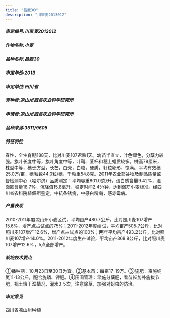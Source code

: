 ```yaml
---
title: "昌麦30"
description: "川审麦2013012"
---
```

##### 审定编号:川审麦2013012

##### 作物名称:小麦

##### 品种名称:昌麦30

##### 审定年份:2013

##### 审定单位:四川省

##### 育种者:凉山州西昌农业科学研究所

##### 申请者:凉山州西昌农业科学研究所

##### 品种来源:3511/9605

##### 特征特性
春性，全生育期188天，比对川麦107迟熟1天。幼苗半直立，叶色绿色，分蘖力较强。旗叶长度中等，旗叶角度中等，叶鞘、茎杆和穗上蜡质较多。株高78厘米，株型中等，穗长方型，长芒，白壳，白粒，硬质，籽粒卵形、饱满。平均有效穗25.0万/亩，穗粒数44.0粒/穗，千粒重54.8克。2011年农业部谷物及制品质量监督检测中心（哈尔滨）品质测定：平均容重801.0克/升，蛋白质含量9.42%，湿面筋含量18.7%，沉降值15.8毫升，稳定时间2.4分钟，达到弱筋小麦标准。经四川省农科院植保所鉴定，中抗条锈病，中感白粉病，感赤霉病。

##### 产量表现
2010-2011年度凉山州小麦区试，平均亩产480.7公斤，比对照川麦107增产15.6%，增产点占试点的75%；2011-2012年度续试，平均亩产505.7公斤，比对照川麦107增产12.6%，增产点占试点的100%；两年平均亩产493.2公斤，比对照川麦107增产14.0%。2011-2012年度生产试验，平均亩产368.8公斤，比对照川麦107增产12.6%，5点全部增产。

##### 栽培技术要点
①播种期：10月23日至30日为宜。②基本苗：每亩17-19万。③施肥：亩施纯氮11-13公斤，配合施磷、钾肥。④田间管理：早施分蘖肥，看苗长势补施拔节肥，视土壤干湿情况，灌水3-5次，注意除草，加强对蚜虫的防治。

##### 审定意见
四川省凉山州种植
